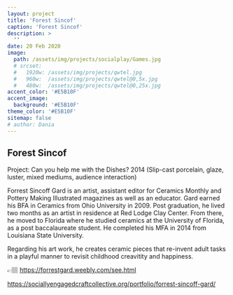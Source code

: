 ```yaml
---
layout: project
title: 'Forest Sincof'
caption: 'Forest Sincof'
description: >
  ''
date: 20 Feb 2020
image: 
  path: /assets/img/projects/socialplay/Games.jpg
  # srcset: 
  #   1920w: /assets/img/projects/qwtel.jpg
  #   960w:  /assets/img/projects/qwtel@0,5x.jpg
  #   480w:  /assets/img/projects/qwtel@0,25x.jpg
accent_color: '#E5B10F'
accent_image:
  background: '#E5B10F'
theme_color: '#E5B10F'
sitemap: false
# author: Dania
---
```

## Forest Sincof

Project: Can you help me with the Dishes? 2014 (Slip-cast porcelain, glaze, luster, mixed mediums, audience interaction)

Forrest Sincoff Gard is an artist, assistant editor for Ceramics Monthly and Pottery Making Illustrated magazines as well as an educator. Gard earned his BFA in Ceramics from Ohio University in 2009. Post graduation,  he lived two months as an artist in residence at Red Lodge Clay Center. From there, he moved to Florida where he studied ceramics at the University of Florida, as a post baccalaureate student. He completed his MFA in 2014 from Louisiana State University. 

Regarding his art work, he creates ceramic pieces that re-invent adult tasks in a playful manner to revisit childhood creavitity and happiness.



👉🏽 https://forrestgard.weebly.com/see.html 

https://sociallyengagedcraftcollective.org/portfolio/forrest-sincoff-gard/


